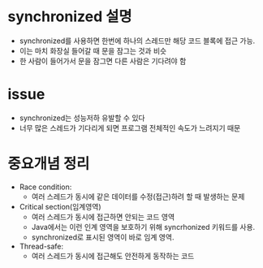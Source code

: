 # synchronized 설명
- synchronized를 사용하면 한번에 하나의 스레드만 해당 코드 블록에 접근 가능.
- 이는 마치 화장실 들어갈 때 문을 잠그는 것과 비슷
- 한 사람이 들어가서 문을 잠그면 다른 사람은 기다려야 함

# issue
- synchronized는 성능저하 유발할 수 있다
- 너무 많은 스레드가 기다리게 되면 프로그램 전체적인 속도가 느려지기 때문

# 중요개념 정리
- Race condition:
  - 여러 스레드가 동시에 같은 데이터를 수정(접근)하려 할 때 발생하는 문제
- Critical section(임계영역)
  - 여러 스레드가 동시에 접근하면 안되는 코드 영역
  - Java에서는 이런 인계 영역을 보호하기 위해 syncrhonized 키워드를 사용.
  - synchronized로 표시된 영역이 바로 임계 영역.
- Thread-safe:
  - 여러 스레드가 동시에 접근해도 안전하게 동작하는 코드